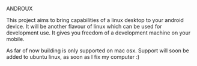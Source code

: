 ANDROUX

This project aims to bring capabilities of a linux desktop to your android device. It will be another flavour of linux
which can be used for development use. It gives you freedom of a development machine on your mobile.

As far of now building is only supported on mac osx. Support will soon be added to ubuntu linux, as soon as I fix my 
computer :)
